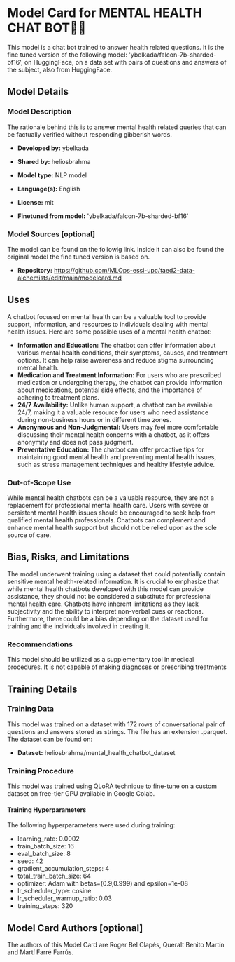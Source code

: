 

# Model Card for MENTAL HEALTH CHAT BOT🤖🏥

This model is a chat bot trained to answer health related questions. It is the fine tuned version of the following model: 'ybelkada/falcon-7b-sharded-bf16', on HuggingFace, on a data set with pairs of questions and answers of the subject, also from HuggingFace.

## Model Details

### Model Description

The rationale behind this is to answer mental health related queries that can be factually verified without responding gibberish words.

- **Developed by:** ybelkada

- **Shared by:** heliosbrahma
- **Model type:** NLP model
- **Language(s):** English
- **License:** mit
- **Finetuned from model:** 'ybelkada/falcon-7b-sharded-bf16'

### Model Sources [optional]

The model can be found on the followig link. Inside it can also be found the original model the fine tuned version is based on.

- **Repository:** https://github.com/MLOps-essi-upc/taed2-data-alchemists/edit/main/modelcard.md

## Uses

A chatbot focused on mental health can be a valuable tool to provide support, information, and resources to individuals dealing with mental health issues. Here are some possible uses of a mental health chatbot:

- **Information and Education:** The chatbot can offer information about various mental health conditions, their symptoms, causes, and treatment options. It can help raise awareness and reduce stigma surrounding mental health.
- **Medication and Treatment Information:** For users who are prescribed medication or undergoing therapy, the chatbot can provide information about medications, potential side effects, and the importance of adhering to treatment plans.
- **24/7 Availability:** Unlike human support, a chatbot can be available 24/7, making it a valuable resource for users who need assistance during non-business hours or in different time zones.
- **Anonymous and Non-Judgmental:** Users may feel more comfortable discussing their mental health concerns with a chatbot, as it offers anonymity and does not pass judgment.
- **Preventative Education:** The chatbot can offer proactive tips for maintaining good mental health and preventing mental health issues, such as stress management techniques and healthy lifestyle advice.

### Out-of-Scope Use

While mental health chatbots can be a valuable resource, they are not a replacement for professional mental health care. Users with severe or persistent mental health issues should be encouraged to seek help from qualified mental health professionals. Chatbots can complement and enhance mental health support but should not be relied upon as the sole source of care.

## Bias, Risks, and Limitations

The model underwent training using a dataset that could potentially contain sensitive mental health-related information. It is crucial to emphasize that while mental health chatbots developed with this model can provide assistance, they should not be considered a substitute for professional mental health care. Chatbots have inherent limitations as they lack subjectivity and the ability to interpret non-verbal cues or reactions. Furthermore, there could be a bias depending on the dataset used for training and the individuals involved in creating it.

### Recommendations

This model should be utilized as a supplementary tool in medical procedures. It is not capable of making diagnoses or prescribing treatments

## Training Details

### Training Data

This model was trained on a dataset with 172 rows of conversational pair of questions and answers stored as strings. The file has an extension .parquet.
The dataset can be found on:

- **Dataset:** heliosbrahma/mental_health_chatbot_dataset

### Training Procedure 
This model was trained using QLoRA technique to fine-tune on a custom dataset on free-tier GPU available in Google Colab.


#### Training Hyperparameters
The following hyperparameters were used during training:

- learning_rate: 0.0002
- train_batch_size: 16
- eval_batch_size: 8
- seed: 42
- gradient_accumulation_steps: 4
- total_train_batch_size: 64
- optimizer: Adam with betas=(0.9,0.999) and epsilon=1e-08
- lr_scheduler_type: cosine
- lr_scheduler_warmup_ratio: 0.03
- training_steps: 320


## Model Card Authors [optional]
The authors of this Model Card are Roger Bel Clapés, Queralt Benito Martín and Martí Farré Farrús.
